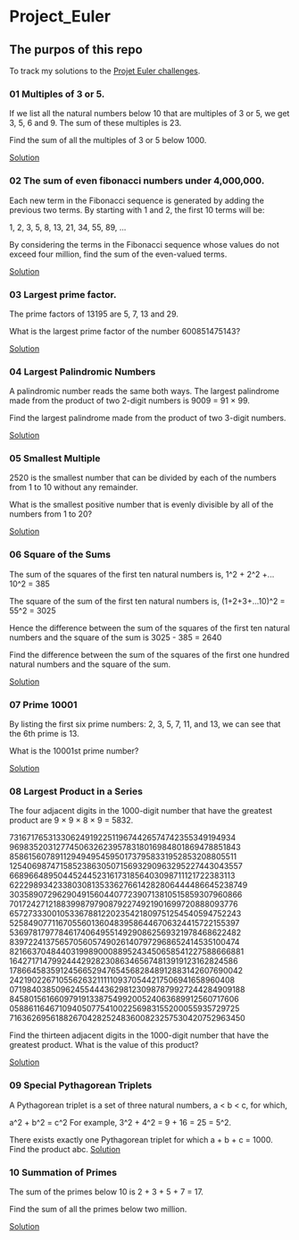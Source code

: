 # Project_Euler

## The purpos of this repo
To track my solutions to the [Projet Euler challenges](https://projecteuler.net/).

### 01 Multiples of 3 or 5.
If we list all the natural numbers below 10 that are multiples of 3 or 5, we get 3, 5, 6 and 9. The sum of these multiples is 23.

Find the sum of all the multiples of 3 or 5 below 1000.

[Solution](https://github.com/GiveMePseudonyms/Project_Euler/blob/main/Multiples%20of%203%20or%205.cs)

### 02 The sum of even fibonacci numbers under 4,000,000.
Each new term in the Fibonacci sequence is generated by adding the previous two terms. By starting with 1 and 2, the first 10 terms will be:

1, 2, 3, 5, 8, 13, 21, 34, 55, 89, ...

By considering the terms in the Fibonacci sequence whose values do not exceed four million, find the sum of the even-valued terms.

[Solution](https://github.com/GiveMePseudonyms/Project_Euler/blob/main/Project%20Euler/P2_Fibonacci.cs)


### 03 Largest prime factor.

The prime factors of 13195 are 5, 7, 13 and 29.

What is the largest prime factor of the number 600851475143?

[Solution](https://github.com/GiveMePseudonyms/Project_Euler/blob/main/Project%20Euler/P3_LargestPrimeFactor.cs)

### 04 Largest Palindromic Numbers

A palindromic number reads the same both ways. The largest palindrome made from the product of two 2-digit numbers is 9009 = 91 × 99.

Find the largest palindrome made from the product of two 3-digit numbers.

[Solution](https://github.com/GiveMePseudonyms/Project_Euler/blob/main/Project%20Euler/P4_Palindromic%20Numbers.cs)

### 05 Smallest Multiple

2520 is the smallest number that can be divided by each of the numbers from 1 to 10 without any remainder.

What is the smallest positive number that is evenly divisible by all of the numbers from 1 to 20?

[Solution](https://github.com/GiveMePseudonyms/Project_Euler/blob/main/Project%20Euler/P5_Smallest%20Multiple.cs)

### 06 Square of the Sums

The sum of the squares of the first ten natural numbers is,
  1^2 + 2^2 +... 10^2 = 385
  
The square of the sum of the first ten natural numbers is,
  (1+2+3+...10)^2 = 55^2 = 3025

Hence the difference between the sum of the squares of the first ten natural numbers and the square of the sum is 
  3025 - 385 = 2640

Find the difference between the sum of the squares of the first one hundred natural numbers and the square of the sum.

[Solution](https://github.com/GiveMePseudonyms/Project_Euler/blob/main/Project%20Euler/P6_Square%20of%20the%20Sums.cs)

### 07 Prime 10001
By listing the first six prime numbers: 2, 3, 5, 7, 11, and 13, we can see that the 6th prime is 13.

What is the 10001st prime number?

[Solution](https://github.com/GiveMePseudonyms/Project_Euler/blob/main/Project%20Euler/P7_Prime%2010001.cs)

### 08 Largest Product in a Series
The four adjacent digits in the 1000-digit number that have the greatest product are 9 × 9 × 8 × 9 = 5832.

73167176531330624919225119674426574742355349194934
96983520312774506326239578318016984801869478851843
85861560789112949495459501737958331952853208805511
12540698747158523863050715693290963295227443043557
66896648950445244523161731856403098711121722383113
62229893423380308135336276614282806444486645238749
30358907296290491560440772390713810515859307960866
70172427121883998797908792274921901699720888093776
65727333001053367881220235421809751254540594752243
52584907711670556013604839586446706324415722155397
53697817977846174064955149290862569321978468622482
83972241375657056057490261407972968652414535100474
82166370484403199890008895243450658541227588666881
16427171479924442928230863465674813919123162824586
17866458359124566529476545682848912883142607690042
24219022671055626321111109370544217506941658960408
07198403850962455444362981230987879927244284909188
84580156166097919133875499200524063689912560717606
05886116467109405077541002256983155200055935729725
71636269561882670428252483600823257530420752963450

Find the thirteen adjacent digits in the 1000-digit number that have the greatest product. What is the value of this product?

[Solution](https://github.com/GiveMePseudonyms/Project_Euler/blob/main/Project%20Euler/P8_Largest%20Product%20In%20a%20Series.cs)

### 09 Special Pythagorean Triplets

A Pythagorean triplet is a set of three natural numbers, a < b < c, for which,

a^2 + b^2 = c^2
For example, 3^2 + 4^2 = 9 + 16 = 25 = 5^2.

There exists exactly one Pythagorean triplet for which a + b + c = 1000.
Find the product abc.
[Solution](https://github.com/GiveMePseudonyms/Project_Euler/blob/main/Project%20Euler/P009_Special%20Pythagorean%20Triplet.cs)

### 10 Summation of Primes

The sum of the primes below 10 is 2 + 3 + 5 + 7 = 17.

Find the sum of all the primes below two million.

[Solution](https://github.com/GiveMePseudonyms/Project_Euler/blob/main/Project%20Euler/P010_Summation%20of%20Primes.cs)
